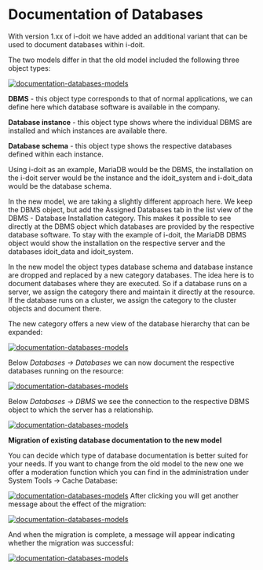 # Documentation of Databases

With version 1.xx of i-doit we have added an additional variant that can be used to document databases within i-doit.

The two models differ in that the old model included the following three object types:

[![documentation-databases-models](../assets/images/en/use-cases/documentation-of-databases/1-dod.png)](../assets/images/en/use-cases/documentation-of-databases/1-dod.png)

**DBMS** - this object type corresponds to that of normal applications, we can define here which database software is available in the company.

**Database instance** - this object type shows where the individual DBMS are installed and which instances are available there.

**Database schema** - this object type shows the respective databases defined within each instance.

Using i-doit as an example, MariaDB would be the DBMS, the installation on the i-doit server would be the instance and the idoit\_system and i-doit\_data would be the database schema.

In the new model, we are taking a slightly different approach here. We keep the DBMS object, but add the Assigned Databases tab in the list view of the DBMS - Database Installation category. This makes it possible to see directly at the DBMS object which databases are provided by the respective database software. To stay with the example of i-doit, the MariaDB DBMS object would show the installation on the respective server and the databases idoit\_data and idoit\_system.

In the new model the object types database schema and database instance are dropped and replaced by a new category databases. The idea here is to document databases where they are executed. So if a database runs on a server, we assign the category there and maintain it directly at the resource. If the database runs on a cluster, we assign the category to the cluster objects and document there.

The new category offers a new view of the database hierarchy that can be expanded:

[![documentation-databases-models](../assets/images/en/use-cases/documentation-of-databases/2-dod.png)](../assets/images/en/use-cases/documentation-of-databases/2-dod.png)

Below _Databases -> Databases_ we can now document the respective databases running on the resource:

[![documentation-databases-models](../assets/images/en/use-cases/documentation-of-databases/3-dod.png)](../assets/images/en/use-cases/documentation-of-databases/3-dod.png)

Below _Databases -> DBMS_ we see the connection to the respective DBMS object to which the server has a relationship.

[![documentation-databases-models](../assets/images/en/use-cases/documentation-of-databases/4-dod.png)](../assets/images/en/use-cases/documentation-of-databases/4-dod.png)


**Migration of existing database documentation to the new model**

You can decide which type of database documentation is better suited for your needs. If you want to change from the old model to the new one we offer a moderation function which you can find in the administration under System Tools -> Cache Database:

[![documentation-databases-models](../assets/images/en/use-cases/documentation-of-databases/5-dod.png)](../assets/images/en/use-cases/documentation-of-databases/5-dod.png)
After clicking you will get another message about the effect of the migration:

[![documentation-databases-models](../assets/images/en/use-cases/documentation-of-databases/6-dod.png)](../assets/images/en/use-cases/documentation-of-databases/6-dod.png)

And when the migration is complete, a message will appear indicating whether the migration was successful:

[![documentation-databases-models](../assets/images/en/use-cases/documentation-of-databases/7-dod.png)](../assets/images/en/use-cases/documentation-of-databases/7-dod.png)
